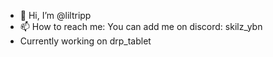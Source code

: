 - 👋 Hi, I’m @liltripp
- 📫 How to reach me: You can add me on discord: skilz_ybn
- Currently working on drp_tablet

<!---
liltripp/liltripp is a ✨ special ✨ repository because its `README.md` (this file) appears on your GitHub profile.
You can click the Preview link to take a look at your changes.
--->
